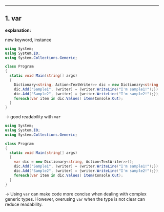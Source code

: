 ---

## 1. var

**explanation:**  

new keyword, instance


```csharp
using System;
using System.IO;
using System.Collections.Generic;

class Program
{
  static void Main(string[] args)
  {
    Dictionary<string, Action<TextWriter>> dic = new Dictionary<string, Action<TextWriter>>();
    dic.Add("Sample1", (writer) = {writer.WriteLine("I'm sample1!");});
    dic.Add("Sample2", (writer) = {writer.WriteLine("I'm sample2!");});
    foreach(var item in dic.Values) item(Console.Out);
  }
}

```

-> good readability with `var`

```csharp
using System;
using System.IO;
using System.Collections.Generic;

class Program
{
  static void Main(string[] args)
  {
    var dic = new Dictionary<string, Action<TextWriter>>();
    dic.Add("Sample1", (writer) = {writer.WriteLine("I'm sample1!");});
    dic.Add("Sample2", (writer) = {writer.WriteLine("I'm sample2!");});
    foreach(var item in dic.Values) item(Console.Out);
  }
}
```

-> 
Using `var` can make code more concise when dealing with complex generic types.
However, overusing `var` when the type is not clear can reduce readability.
